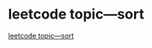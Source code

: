 # leetcode topic—sort
[leetcode topic—sort](https://aiwithcloud.com/2022/09/16/leetcode_topic-sort/)
